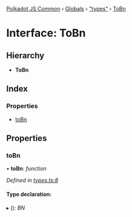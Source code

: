 [Polkadot JS Common](../README.md) › [Globals](../globals.md) › ["types"](../modules/_types_.md) › [ToBn](_types_.tobn.md)

# Interface: ToBn

## Hierarchy

* **ToBn**

## Index

### Properties

* [toBn](_types_.tobn.md#tobn)

## Properties

###  toBn

• **toBn**: *function*

*Defined in [types.ts:8](https://github.com/polkadot-js/common/blob/69279f1b/packages/util/src/types.ts#L8)*

#### Type declaration:

▸ (): *BN*
